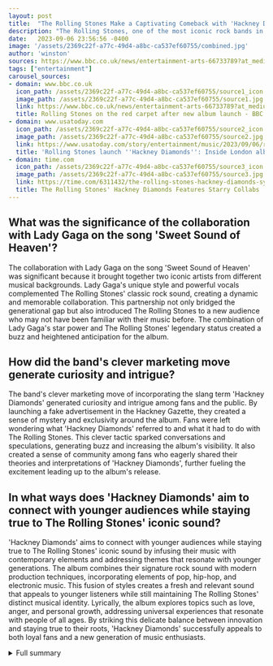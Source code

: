 ```yaml
---
layout: post
title:  "The Rolling Stones Make a Captivating Comeback with 'Hackney Diamonds'"
description: "The Rolling Stones, one of the most iconic rock bands in history, have made a stunning comeback with their highly anticipated album 'Hackney Diamonds'. This album marks a significant milestone in their career as it is their first album of original material in 16 years."
date:   2023-09-06 23:56:56 -0400
image: '/assets/2369c22f-a77c-49d4-a8bc-ca537ef60755/combined.jpg'
author: 'winston'
sources: https://www.bbc.co.uk/news/entertainment-arts-66733789?at_medium=RSS&at_campaign=KARANGA https://www.usatoday.com/story/entertainment/music/2023/09/06/rolling-stones-talk-new-album-hackney-diamonds-london-jimmy-fallon/70765921007/ https://time.com/6311432/the-rolling-stones-hackney-diamonds-sydney-sweeney/ https://pitchfork.com/news/the-rolling-stones-detail-hackney-diamonds-first-new-album-of-originals-in-18-years/ https://stonesnews.com/ https://nowthisnews.com/news/the-rolling-stones-are-set-to-unveil-their-new-album-at-an-event-in-london
tags: ["entertainment"]
carousel_sources:
- domain: www.bbc.co.uk
  icon_path: /assets/2369c22f-a77c-49d4-a8bc-ca537ef60755/source1_icon.jpg
  image_path: /assets/2369c22f-a77c-49d4-a8bc-ca537ef60755/source1.jpg
  link: https://www.bbc.co.uk/news/entertainment-arts-66733789?at_medium=RSS&at_campaign=KARANGA
  title: Rolling Stones on the red carpet after new album launch - BBC News
- domain: www.usatoday.com
  icon_path: /assets/2369c22f-a77c-49d4-a8bc-ca537ef60755/source2_icon.jpg
  image_path: /assets/2369c22f-a77c-49d4-a8bc-ca537ef60755/source2.jpg
  link: https://www.usatoday.com/story/entertainment/music/2023/09/06/rolling-stones-talk-new-album-hackney-diamonds-london-jimmy-fallon/70765921007/
  title: 'Rolling Stones launch ''Hackney Diamonds'': Inside London album event'
- domain: time.com
  icon_path: /assets/2369c22f-a77c-49d4-a8bc-ca537ef60755/source3_icon.jpg
  image_path: /assets/2369c22f-a77c-49d4-a8bc-ca537ef60755/source3.jpg
  link: https://time.com/6311432/the-rolling-stones-hackney-diamonds-sydney-sweeney/
  title: The Rolling Stones' Hackney Diamonds Features Starry Collabs | Time
---
```


## What was the significance of the collaboration with Lady Gaga on the song 'Sweet Sound of Heaven'?
The collaboration with Lady Gaga on the song 'Sweet Sound of Heaven' was significant because it brought together two iconic artists from different musical backgrounds. Lady Gaga's unique style and powerful vocals complemented The Rolling Stones' classic rock sound, creating a dynamic and memorable collaboration. This partnership not only bridged the generational gap but also introduced The Rolling Stones to a new audience who may not have been familiar with their music before. The combination of Lady Gaga's star power and The Rolling Stones' legendary status created a buzz and heightened anticipation for the album.

## How did the band's clever marketing move generate curiosity and intrigue?
The band's clever marketing move of incorporating the slang term 'Hackney Diamonds' generated curiosity and intrigue among fans and the public. By launching a fake advertisement in the Hackney Gazette, they created a sense of mystery and exclusivity around the album. Fans were left wondering what 'Hackney Diamonds' referred to and what it had to do with The Rolling Stones. This clever tactic sparked conversations and speculations, generating buzz and increasing the album's visibility. It also created a sense of community among fans who eagerly shared their theories and interpretations of 'Hackney Diamonds', further fueling the excitement leading up to the album's release.

## In what ways does 'Hackney Diamonds' aim to connect with younger audiences while staying true to The Rolling Stones' iconic sound?
'Hackney Diamonds' aims to connect with younger audiences while staying true to The Rolling Stones' iconic sound by infusing their music with contemporary elements and addressing themes that resonate with younger generations. The album combines their signature rock sound with modern production techniques, incorporating elements of pop, hip-hop, and electronic music. This fusion of styles creates a fresh and relevant sound that appeals to younger listeners while still maintaining The Rolling Stones' distinct musical identity. Lyrically, the album explores topics such as love, anger, and personal growth, addressing universal experiences that resonate with people of all ages. By striking this delicate balance between innovation and staying true to their roots, 'Hackney Diamonds' successfully appeals to both loyal fans and a new generation of music enthusiasts.

<details>
  <summary>Full summary</summary>
The announcement of the album was met with great excitement and anticipation among fans and the music community. Mick Jagger, Keith Richard, Ronnie Wood, and the late Charlie Watts, who passed away earlier this year, came together to reveal the news at an event held at the Hackney Empire theater in London. The event was livestreamed, allowing fans from around the world to join in the excitement.<br><br>'Hackney Diamonds' features 12 tracks that showcase the band's timeless talent and musical evolution. The album offers a mix of love songs, ballads, classic rock, and a touch of anger. The band's lead single, 'Angry', was premiered at the event and accompanied by a captivating music video starring the talented Sydney Sweeney.<br><br>The album holds an emotional significance as it includes two tracks that were recorded with Charlie Watts before his untimely passing. Ronnie Wood also revealed in an interview with Jimmy Fallon that the album features a collaboration with the sensational Lady Gaga on a song called 'Sweet Sound of Heaven'.<br><br>The band's marketing for the album has been strategic and engaging. They launched a fake advertisement in the Hackney Gazette, incorporating the slang term 'Hackney Diamonds'. This clever marketing move has generated curiosity and intrigue among fans and the public.<br><br>The Rolling Stones have always remained relevant and enduring, and their new album is a testament to their ability to create music that transcends generations. With 'Hackney Diamonds', the band aims to connect with younger audiences while staying true to their iconic sound.<br><br>Fans have eagerly awaited new music from The Rolling Stones, and this album has been well worth the wait. It is a powerful collection of songs that showcases the band's passion, energy, and exceptional talent. 'Hackney Diamonds' is not only a celebration of their illustrious career but also a tribute to their late bandmate, Charlie Watts.<br><br>As The Rolling Stones continue to defy the boundaries of rock music, 'Hackney Diamonds' cements their place in history as one of the greatest bands of all time. This album is a must-listen for both loyal fans and newcomers alike. Get ready to embark on a musical journey like no other with the legendary Rolling Stones and their magnificent comeback album, 'Hackney Diamonds'.
</details>
